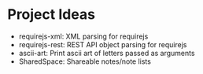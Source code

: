 Project Ideas
=============
* requirejs-xml: XML parsing for requirejs
* requirejs-rest: REST API object parsing for requirejs
* ascii-art: Print ascii art of letters passed as arguments
* SharedSpace: Shareable notes/note lists
